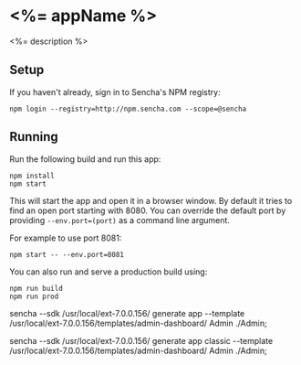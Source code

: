 # <%= appName %>

<%= description %>

## Setup

If you haven't already, sign in to Sencha's NPM registry:

```
npm login --registry=http://npm.sencha.com --scope=@sencha
```

## Running

Run the following build and run this app:

    npm install
    npm start

This will start the app and open it in a browser window.  By default it tries to find
an open port starting with 8080.  You can override the default port by providing `--env.port=(port)` 
as a command line argument.

For example to use port 8081:

    npm start -- --env.port=8081

You can also run and serve a production build using:

    npm run build
    npm run prod




sencha --sdk /usr/local/ext-7.0.0.156/ generate app --template /usr/local/ext-7.0.0.156/templates/admin-dashboard/ Admin ./Admin;

sencha --sdk /usr/local/ext-7.0.0.156/ generate app classic --template /usr/local/ext-7.0.0.156/templates/admin-dashboard/ Admin ./Admin;

